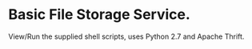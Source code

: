 # Basic File Storage Service.

View/Run the supplied shell scripts, uses Python 2.7 and Apache Thrift. 
